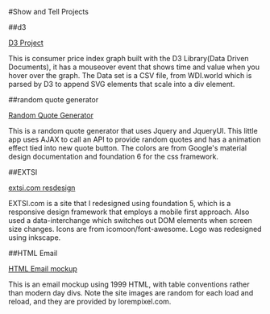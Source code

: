 #Show and Tell Projects

##d3

[D3 Project](messerschimdt.github.io/cpi)

This is consumer price index graph built with the D3 Library(Data Driven Documents), it has a mouseover event that shows time and value when you hover over the graph. The Data set is a CSV file, from WDI.world which is parsed by D3 to append SVG elements that scale into a div element. 

##random quote generator

[Random Quote Generator](messerschimdt.github.io/random_quote_generator)

This is a random quote generator that uses Jquery and JqueryUI. This little app uses AJAX to call an API to provide random quotes and has a animation effect tied into new quote button. The colors are from Google's material design documentation  and foundation 6 for the css framework.

##EXTSI

[extsi.com resdesign](extsi.com)

EXTSI.com is a site that I redesigned using foundation 5, which is a responsive design framework that employs a mobile first approach. Also used a data-interchange which switches out DOM elements when screen size changes. Icons are from icomoon/font-awesome. Logo was redesigned using inkscape.


##HTML Email

[HTML Email mockup](http://messerschimdt.github.io/html-email-mockup/)

This is an email mockup using 1999 HTML, with table conventions rather than modern day divs. Note the site images are random for each load and reload, and they are provided by lorempixel.com.
